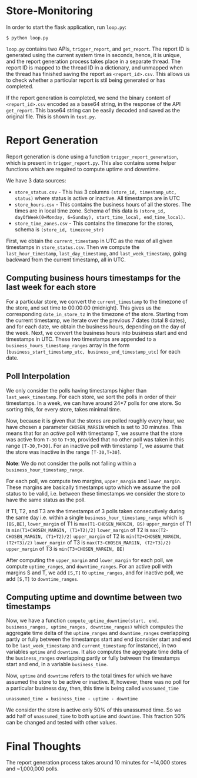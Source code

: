 # Store-Monitoring

In order to start the flask application, run `loop.py`:
```
$ python loop.py
```
`loop.py` contains two APIs, `trigger_report`, and `get_report`. The report ID is generated using the current system time in seconds, hence, it is unique, and the report generation process takes place in a separate thread. The report ID is mapped to the thread ID in a dictionary, and unmapped when the thread has finished saving the report as `<report_id>.csv`. This allows us to check whether a particular report is stil being generated or has completed.

If the report generation is completed, we send the binary content of `<report_id>.csv` encoded as a base64 string, in the response of the API `get_report`. This base64 string can be easily decoded and saved as the original file. This is shown in `test.py`.


# Report Generation

Report generation is done using a function `trigger_report_generation`, which is present in `trigger_report.py`. This also contains some helper functions which are required to compute uptime and downtime.

We have 3 data sources:

* `store_status.csv` - This has 3 columns `(store_id, timestamp_utc, status)` where status is active or inactive. All timestamps are in UTC
* `store_hours.csv` - This contains the business hours of all the stores. The times are in local time zone. Schema of this data is `(store_id, dayOfWeek(0=Monday, 6=Sunday), start_time_local, end_time_local)`. 
* `store_time_zones.csv` - This contains the timezone for the stores, schema is `(store_id, timezone_str)`

First, we obtain the `current_timestamp` in UTC as the max of all given timestamps in `store_status.csv`. Then we compute the `last_hour_timestamp`, `last_day_timestamp`, and `last_week_timestamp`, going backward from the current timestamp, all in UTC.

## Computing business hours timestamps for the last week for each store

For a particular store, we convert the `current_timestamp` to the timezone of the store, and set time to 00:00:00 (midnight). This gives us the corresponding `date_in_store_tz` in the timezone of the store. Starting from the current timestamp, we iterate over the previous 7 dates (total 8 dates), and for each date, we obtain the business hours, depending on the day of the week. Next, we convert the business hours into business start and end timestamps in UTC. These two timestamps are appended to a `business_hours_timestamp_ranges` array in the form `[business_start_timestamp_utc, business_end_timestamp_utc]` for each date.

## Poll Interpolation

We only consider the polls having timestamps higher than `last_week_timestamp`. For each store, we sort the polls in order of their timestamps. In a week, we can have around 24*7 polls for one store. So sorting this, for every store, takes minimal time.

Now, because it is given that the stores are polled roughly every hour, we have chosen a parameter `CHOSEN_MARGIN` which is set to 30 minutes. This means that for an *active* poll with timestamp T, we assume that the store was active from `T-30` to `T+30`, provided that no other poll was taken in this range `[T-30,T+30]`. For an inactive poll with timestamp T, we assume that the store was inactive in the range `[T-30,T+30]`.

**Note**: We do not consider the polls not falling within a `business_hour_timestamp_range`.

For each poll, we compute two margins, `upper_margin` and `lower_margin`. These margins are basically timestamps upto which we assume the poll status to be valid, i.e.  between these timestamps we consider the store to have the same status as the poll.

If T1, T2, and T3 are the timestamps of 3 polls taken consecutively during the same day i.e. within a single `business_hour_timestamp_range` which is `[BS,BE]`,
`lower_margin` of T1 is `max(T1-CHOSEN_MARGIN, BS)`
`upper_margin` of T1 is `min(T1+CHOSEN_MARGIN, (T1+T2)/2)`
`lower_margin` of T2 is `max(T2-CHOSEN_MARGIN, (T1+T2)/2)`
`upper_margin` of T2 is `min(T2+CHOSEN_MARGIN, (T2+T3)/2)`
`lower_margin` of T3 is `max(T3-CHOSEN_MARGIN, (T2+T3)/2)`
`upper_margin` of T3 is `min(T3+CHOSEN_MARGIN, BE)`

After computing the `upper_margin` and `lower_margin` for each poll, we compute `uptime_ranges`, and `downtime_ranges`. For an active poll with margins S and T, we add `[S,T]` to `uptime_ranges`, and for inactive poll, we add `[S,T]` to `downtime_ranges`.

## Computing uptime and downtime between two timestamps

Now, we have a function `compute_uptime_downtime(start, end, business_ranges, uptime_ranges, downtime_ranges)` which computes the aggregate time delta of the `uptime_ranges` and `downtime_ranges` overlapping partly or fully between the timestamps start and end (consider start and end to be `last_week_timestamp` and `current_timestamp` for instance), in two variables `uptime` and `downtime`. It also computes the aggregate time delta of the `business_ranges` overlapping partly or fully between the timestamps start and end, in a variable `business_time`. 

Now, `uptime` and `downtime` refers to the total times for which we have assumed the store to be active or inactive. If, however, there was no poll for a particular business day, then, this time is being called `unassumed_time`
```
unassumed_time = business_time - uptime - downtime
```
We consider the store is active only 50% of this unassumed time. So we add half of `unassumed_time` to both `uptime` and `downtime`. This fraction 50% can be changed and tested with other values.

# Final Thoughts

The report generation process takes around 10 minutes for ~14,000 stores and ~1,000,000 polls.
